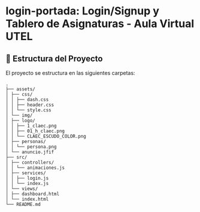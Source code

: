 # login-portada: Login/Signup y Tablero de Asignaturas - Aula Virtual UTEL

## 📂 Estructura del Proyecto

El proyecto se estructura en las siguientes carpetas:

```
.
├── assets/
│ ├── css/
│ │ ├── dash.css
│ │ ├── header.css
│ │ └── style.css
│ └── img/
│ ├── logo/
│ │ ├── 1_claec.png
│ │ ├── 01_h_claec.png
│ │ └── CLAEC_ESCUDO_COLOR.png
│ ├── personas/
│ │ └── persona.png
│ └── anuncio.jfif
├── src/
│ ├── controllers/
│ │ └── animaciones.js
│ ├── services/
│ │ ├── login.js
│ │ └── index.js
│ └── views/
│ ├── dashboard.html
│ └── index.html
└── README.md
```
